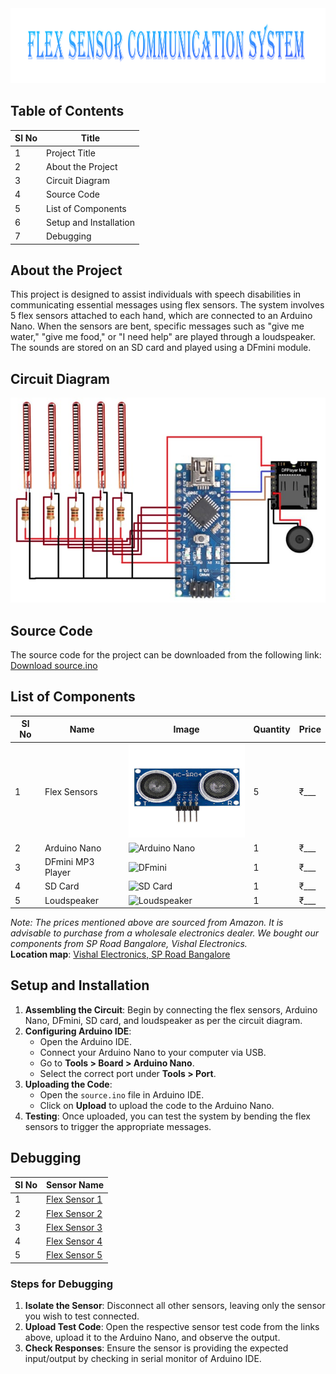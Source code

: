 <img src="./Source%20Code%20and%20Circuit%20Diagram/xer.png" alt="Circuit Diagram" width="1500" height="120">

## **Table of Contents**

| **Sl No** | **Title**               |
|-----------|-------------------------|
| 1         | Project Title            |
| 2         | About the Project        |
| 3         | Circuit Diagram          |
| 4         | Source Code              |
| 5         | List of Components       |
| 6         | Setup and Installation   |
| 7         | Debugging                |

## **About the Project**

This project is designed to assist individuals with speech disabilities in communicating essential messages using flex sensors. The system involves 5 flex sensors attached to each hand, which are connected to an Arduino Nano. When the sensors are bent, specific messages such as "give me water," "give me food," or "I need help" are played through a loudspeaker. The sounds are stored on an SD card and played using a DFmini module.

## **Circuit Diagram**

![Circuit Diagram](./Source%20Code%20and%20Circuit%20Diagram/Circuit%20Diagram.jpg)



## **Source Code**

The source code for the project can be downloaded from the following link: [Download source.ino](https://drive.google.com/uc?export=download&id=13b_jAJNtJDgeBUJKpzmETdV6VbZlZKHs)



## **List of Components**

| **Sl No** | **Name**             | **Image** | **Quantity** | **Price** |
|-----------|----------------------|-----------|--------------|-----------|
| 1         | Flex Sensors          | <img src="./Stock%20Images/Hc-SR04.png" alt="Hc-SR04" width="200" height="150">| 5           | ₹___      |
| 2         | Arduino Nano          | ![Arduino Nano](./images/arduino_nano.png) | 1            | ₹___      |
| 3         | DFmini MP3 Player     | ![DFmini](./images/dfmini.png) | 1            | ₹___      |
| 4         | SD Card               | ![SD Card](./images/sdcard.png) | 1            | ₹___      |
| 5         | Loudspeaker           | ![Loudspeaker](./images/loudspeaker.png) | 1            | ₹___      |

*Note: The prices mentioned above are sourced from Amazon. It is advisable to purchase from a wholesale electronics dealer. We bought our components from SP Road Bangalore, Vishal Electronics.*  
**Location map**: [Vishal Electronics, SP Road Bangalore](https://maps.app.goo.gl/qmP8eU92v7zgoXFd9)

## **Setup and Installation**

1. **Assembling the Circuit**: Begin by connecting the flex sensors, Arduino Nano, DFmini, SD card, and loudspeaker as per the circuit diagram.
2. **Configuring Arduino IDE**: 
   - Open the Arduino IDE.
   - Connect your Arduino Nano to your computer via USB.
   - Go to **Tools > Board > Arduino Nano**.
   - Select the correct port under **Tools > Port**.
3. **Uploading the Code**: 
   - Open the `source.ino` file in Arduino IDE.
   - Click on **Upload** to upload the code to the Arduino Nano.
4. **Testing**: Once uploaded, you can test the system by bending the flex sensors to trigger the appropriate messages.

## **Debugging**

| **Sl No** | **Sensor Name**        |
|-----------|------------------------|
| 1         | [Flex Sensor 1](./tests/flexsensor1_test.ino) |
| 2         | [Flex Sensor 2](./tests/flexsensor2_test.ino) |
| 3         | [Flex Sensor 3](./tests/flexsensor3_test.ino) |
| 4         | [Flex Sensor 4](./tests/flexsensor4_test.ino) |
| 5         | [Flex Sensor 5](./tests/flexsensor5_test.ino) |

### Steps for Debugging

1. **Isolate the Sensor**: Disconnect all other sensors, leaving only the sensor you wish to test connected.
2. **Upload Test Code**: Open the respective sensor test code from the links above, upload it to the Arduino Nano, and observe the output.
3. **Check Responses**: Ensure the sensor is providing the expected input/output by checking in serial monitor of Arduino IDE.
